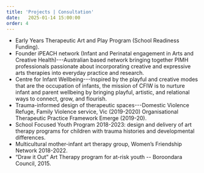 ```yaml
---
title: 'Projects | Consultation'
date:   2025-01-14 15:00:00
order: 4
---
```


 - Early Years Therapeutic Art and Play Program (School Readiness Funding).
 - Founder iPEACH network (Infant and Perinatal engagement in Arts and Creative Health)---Australian based network bringing together PIMH professionals passionate about incorporating creative and expressive arts therapies into everyday practice and research.
 - Centre for Infant Wellbeing---Inspired by the playful and creative modes that are the occupation of infants, the mission of CFIW is to nurture infant and parent wellbeing by bringing playful, artistic, and relational ways to connect, grow, and flourish.  
 - Trauma-informed design of therapeutic spaces---Domestic Violence Refuge, Family Violence service, Vic (2019-2020) Organisational Therapeutic Practice Framework Emerge (2019-20).
 - School Focused Youth Program 2018-2023: design and delivery of art therapy programs for children with trauma histories and developmental differences.
 - Multicultural mother-infant art therapy group, Women’s Friendship Network 2018-2022.
 - “Draw it Out” Art Therapy program for at-risk youth -- Boroondara Council, 2015.
 
